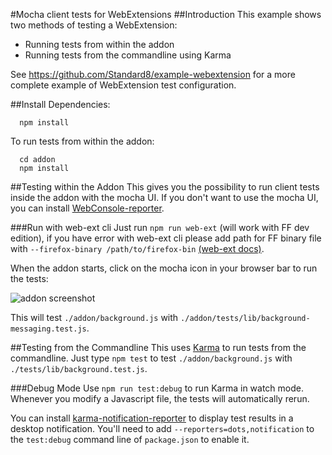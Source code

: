 #Mocha client tests for WebExtensions
##Introduction
This example shows two methods of testing a WebExtension:
* Running tests from within the addon
* Running tests from the commandline using Karma

See https://github.com/Standard8/example-webextension for a more complete example of WebExtension test configuration.

##Install Dependencies:
```
  npm install
```
To run tests from within the addon:
```
  cd addon
  npm install
```

##Testing within the Addon
This gives you the possibility to run client tests inside the addon with the mocha UI.
If you don't want to use the mocha UI, you can install [WebConsole-reporter](https://github.com/eeroan/WebConsole-reporter).

###Run with web-ext cli
Just run `npm run web-ext` (will work with FF dev edition), if you have error with web-ext cli please add path for FF binary file with `--firefox-binary /path/to/firefox-bin`
[(web-ext docs)](https://developer.mozilla.org/en-US/Add-ons/WebExtensions/web-ext_command_reference).

When the addon starts, click on the mocha icon in your browser bar to run the tests:

![addon screenshot](screenshots/addon-button.png "Mocha test addon")

This will test  `./addon/background.js` with `./addon/tests/lib/background-messaging.test.js`.

##Testing from the Commandline
This uses [Karma](http://karma-runner.github.io) to run tests from the commandline. Just type `npm test` to test `./addon/background.js` with `./tests/lib/background.test.js`.

###Debug  Mode
Use `npm run test:debug` to run Karma in watch mode. Whenever you modify a Javascript file, the tests will automatically rerun.

You can install [karma-notification-reporter](https://www.npmjs.com/package/karma-notification-reporter) to display test results in a desktop notification. You'll need to add `--reporters=dots,notification` to the `test:debug` command line of
`package.json` to enable it.
